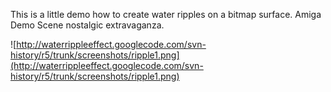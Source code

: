 This is a little demo how to create water ripples on a bitmap surface. Amiga Demo Scene nostalgic extravaganza.

![http://waterrippleeffect.googlecode.com/svn-history/r5/trunk/screenshots/ripple1.png](http://waterrippleeffect.googlecode.com/svn-history/r5/trunk/screenshots/ripple1.png)